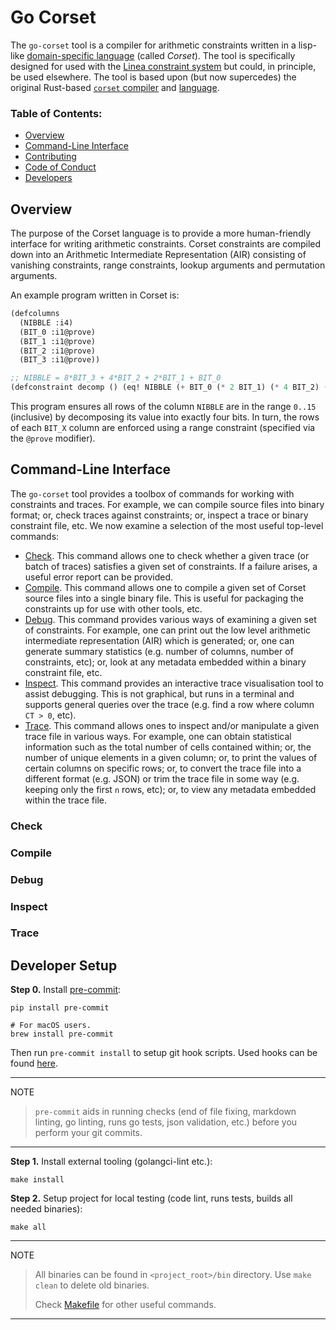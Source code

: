 # Go Corset

The `go-corset` tool is a compiler for arithmetic constraints written
in a lisp-like [domain-specific
language](https://en.wikipedia.org/wiki/Domain-specific_language)
(called _Corset_).  The tool is specifically designed for used with
the [Linea constraint
system](https://github.com/Consensys/linea-constraints/) but could, in
principle, be used elsewhere.  The tool is based upon (but now
supercedes) the original Rust-based [`corset`
compiler](https://github.com/Consensys/corset) and
[language](https://github.com/Consensys/corset/wiki/The-Corset-Language).

### Table of Contents:

- [Overview](#overview)
- [Command-Line Interface](#command-line-interface)
- [Contributing](CONTRIBUTING.md)
- [Code of Conduct](CODE_OF_CONDUCT.md)
- [Developers](#developer-setup)

## Overview

The purpose of the Corset language is to provide a more human-friendly
interface for writing arithmetic constraints.  Corset constraints are
compiled down into an Arithmetic Intermediate Representation (AIR)
consisting of vanishing constraints, range constraints, lookup
arguments and permutation arguments.

An example program written in Corset is:

```lisp
(defcolumns
  (NIBBLE :i4)
  (BIT_0 :i1@prove)
  (BIT_1 :i1@prove)
  (BIT_2 :i1@prove)
  (BIT_3 :i1@prove))

;; NIBBLE = 8*BIT_3 + 4*BIT_2 + 2*BIT_1 + BIT_0
(defconstraint decomp () (eq! NIBBLE (+ BIT_0 (* 2 BIT_1) (* 4 BIT_2) (* 8 BIT_3))))
```

This program ensures all rows of the column `NIBBLE` are in the range
`0..15` (inclusive) by decomposing its value into exactly four bits.
In turn, the rows of each `BIT_X` column are enforced using a range
constraint (specified via the `@prove` modifier).

## Command-Line Interface

The `go-corset` tool provides a toolbox of commands for working with
constraints and traces.  For example, we can compile source files into
binary format; or, check traces against constraints; or, inspect a
trace or binary constraint file, etc.  We now examine a selection of
the most useful top-level commands:

- [Check](#check).  This command allows one to check whether a given
  trace (or batch of traces) satisfies a given set of constraints.  If
  a failure arises, a useful error report can be provided.
- [Compile](#check).  This command allows one to compile a given set
  of Corset source files into a single binary file.  This is useful
  for packaging the constraints up for use with other tools, etc.
- [Debug](#debug).  This command provides various ways of examining a
  given set of constraints.  For example, one can print out the low
  level arithmetic intermediate representation (AIR) which is
  generated; or, one can generate summary statistics (e.g. number of
  columns, number of constraints, etc); or, look at any metadata
  embedded within a binary constraint file, etc.
- [Inspect](#inspect).  This command provides an interactive trace
  visualisation tool to assist debugging.  This is not graphical, but
  runs in a terminal and supports general queries over the trace
  (e.g. find a row where column `CT > 0`, etc).
- [Trace](#trace).  This command allows ones to inspect and/or
  manipulate a given trace file in various ways.  For example, one can
  obtain statistical information such as the total number of cells
  contained within; or, the number of unique elements in a given
  column; or, to print the values of certain columns on specific rows;
  or, to convert the trace file into a different format (e.g. JSON) or
  trim the trace file in some way (e.g. keeping only the first `n`
  rows, etc); or, to view any metadata embedded within the trace file.

### Check

### Compile

### Debug

### Inspect

### Trace

## Developer Setup

**Step 0.** Install [pre-commit](https://pre-commit.com/):

```shell
pip install pre-commit

# For macOS users.
brew install pre-commit
```

Then run `pre-commit install` to setup git hook scripts.
Used hooks can be found [here](.pre-commit-config.yaml).

______________________________________________________________________

NOTE

> `pre-commit` aids in running checks (end of file fixing,
> markdown linting, go linting, runs go tests, json validation, etc.)
> before you perform your git commits.

______________________________________________________________________

**Step 1.** Install external tooling (golangci-lint etc.):

```shell script
make install
```

**Step 2.** Setup project for local testing (code lint, runs tests, builds all needed binaries):

```shell script
make all
```

______________________________________________________________________

NOTE

> All binaries can be found in `<project_root>/bin` directory.
> Use `make clean` to delete old binaries.
>
> Check [Makefile](Makefile) for other useful commands.

______________________________________________________________________
